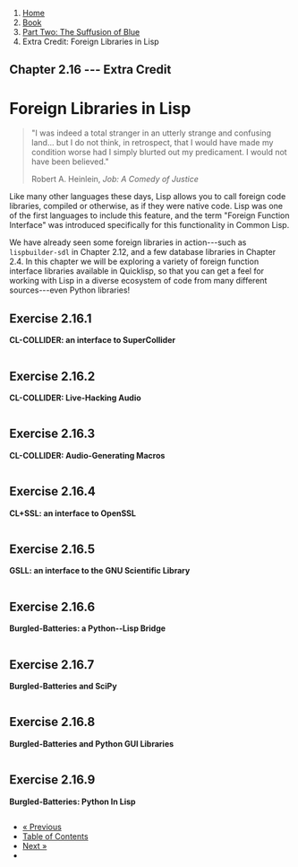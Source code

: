 <ol class="breadcrumb">
  <li><a href="/">Home</a></li>
  <li><a href="/book/">Book</a></li>
  <li><a href="/book/2-0-0-overview/">Part Two: The Suffusion of Blue</a></li>
  <li class="active">Extra Credit: Foreign Libraries in Lisp</li>
</ol>

## Chapter 2.16 --- Extra Credit

# Foreign Libraries in Lisp

> "I was indeed a total stranger in an utterly strange and confusing land... but I do not think, in retrospect, that I would have made my condition worse had I simply blurted out my predicament. I would not have been believed."
> <footer>Robert A. Heinlein, <em>Job: A Comedy of Justice</em></footer>

Like many other languages these days, Lisp allows you to call foreign code libraries, compiled or otherwise, as if they were native code. Lisp was one of the first languages to include this feature, and the term "Foreign Function Interface" was introduced specifically for this functionality in Common Lisp.

We have already seen some foreign libraries in action---such as `lispbuilder-sdl` in Chapter 2.12, and a few database libraries in Chapter 2.4. In this chapter we will be exploring a variety of foreign function interface libraries available in Quicklisp, so that you can get a feel for working with Lisp in a diverse ecosystem of code from many different sources---even Python libraries!

## Exercise 2.16.1

**CL-COLLIDER: an interface to SuperCollider**

```lisp

```

## Exercise 2.16.2

**CL-COLLIDER: Live-Hacking Audio**

```lisp

```

## Exercise 2.16.3

**CL-COLLIDER: Audio-Generating Macros**

```lisp

```

## Exercise 2.16.4

**CL+SSL: an interface to OpenSSL**

```lisp

```

## Exercise 2.16.5

**GSLL: an interface to the GNU Scientific Library**

```lisp

```

## Exercise 2.16.6

**Burgled-Batteries: a Python--Lisp Bridge**

```lisp

```

## Exercise 2.16.7

**Burgled-Batteries and SciPy**

```lisp

```

## Exercise 2.16.8

**Burgled-Batteries and Python GUI Libraries**

```lisp

```

## Exercise 2.16.9

**Burgled-Batteries: Python In Lisp**

```lisp

```

<ul class="pager">
  <li class="previous"><a href="/book/2-15-0-docs-and-inspection.md">&laquo; Previous</a></li>
  <li><a href="/book/">Table of Contents</a></li>
  <li class="next"><a href="/book/2-17-0-debugging-testing.md">Next &raquo;</a><li>
</ul>
